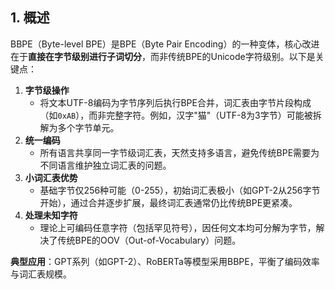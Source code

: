 ## 1. 概述

BBPE（Byte-level BPE）是BPE（Byte Pair Encoding）的一种变体，核心改进在于**直接在字节级别进行子词切分**，而非传统BPE的Unicode字符级别。以下是关键点：

1. **字节级操作**
    - 将文本UTF-8编码为字节序列后执行BPE合并，词汇表由字节片段构成（如`0xAB`），而非完整字符。例如，汉字"猫"（UTF-8为3字节）可能被拆解为多个字节单元。
2. **统一编码**
    - 所有语言共享同一字节级词汇表，天然支持多语言，避免传统BPE需要为不同语言维护独立词汇表的问题。
3. **小词汇表优势**
    - 基础字节仅256种可能（0-255），初始词汇表极小（如GPT-2从256字节开始），通过合并逐步扩展，最终词汇表通常仍比传统BPE更紧凑。
4. **处理未知字符**
    - 理论上可编码任意字符（包括罕见符号），因任何文本均可分解为字节，解决了传统BPE的OOV（Out-of-Vocabulary）问题。

**典型应用**：GPT系列（如GPT-2）、RoBERTa等模型采用BBPE，平衡了编码效率与词汇表规模。
